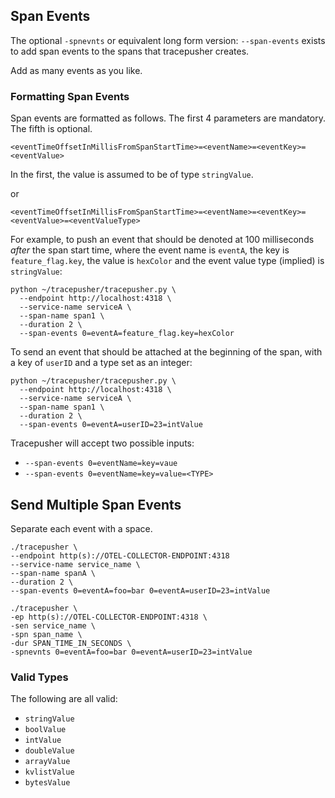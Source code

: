 ## Span Events

The optional `-spnevnts` or equivalent long form version: `--span-events` exists to add span events to the spans that tracepusher creates.

Add as many events as you like.

### Formatting Span Events

Span events are formatted as follows. The first 4 parameters are mandatory. The fifth is optional.

```
<eventTimeOffsetInMillisFromSpanStartTime>=<eventName>=<eventKey>=<eventValue>
```

In the first, the value is assumed to be of type `stringValue`.

or

```
<eventTimeOffsetInMillisFromSpanStartTime>=<eventName>=<eventKey>=<eventValue>=<eventValueType>
```

For example, to push an event that should be denoted at 100 milliseconds _after_ the span start time, where the event name is `eventA`, the key is `feature_flag.key`, the value is `hexColor` and the event value type (implied) is `stringValue`:

```
python ~/tracepusher/tracepusher.py \
  --endpoint http://localhost:4318 \
  --service-name serviceA \
  --span-name span1 \
  --duration 2 \
  --span-events 0=eventA=feature_flag.key=hexColor
```

To send an event that should be attached at the beginning of the span, with a key of `userID` and a type set as an integer:

```
python ~/tracepusher/tracepusher.py \
  --endpoint http://localhost:4318 \
  --service-name serviceA \
  --span-name span1 \
  --duration 2 \
  --span-events 0=eventA=userID=23=intValue
```

Tracepusher will accept two possible inputs:

- `--span-events 0=eventName=key=vaue`
- `--span-events 0=eventName=key=value=<TYPE>`

## Send Multiple Span Events

Separate each event with a space.

```
./tracepusher \
--endpoint http(s)://OTEL-COLLECTOR-ENDPOINT:4318
--service-name service_name \
--span-name spanA \
--duration 2 \
--span-events 0=eventA=foo=bar 0=eventA=userID=23=intValue
```

```
./tracepusher \
-ep http(s)://OTEL-COLLECTOR-ENDPOINT:4318 \
-sen service_name \
-spn span_name \
-dur SPAN_TIME_IN_SECONDS \
-spnevnts 0=eventA=foo=bar 0=eventA=userID=23=intValue
```

### Valid Types

The following are all valid:

- `stringValue`
- `boolValue`
- `intValue`
- `doubleValue`
- `arrayValue`
- `kvlistValue`
- `bytesValue`
